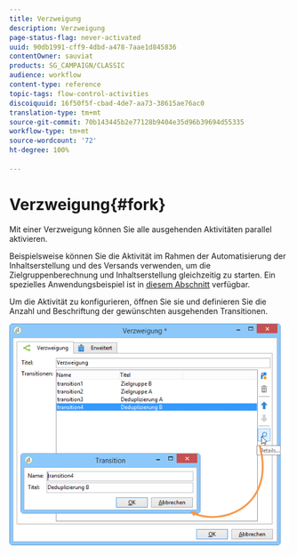 ```yaml
---
title: Verzweigung
description: Verzweigung
page-status-flag: never-activated
uuid: 90db1991-cff9-4dbd-a478-7aae1d845836
contentOwner: sauviat
products: SG_CAMPAIGN/CLASSIC
audience: workflow
content-type: reference
topic-tags: flow-control-activities
discoiquuid: 16f50f5f-cbad-4de7-aa73-38615ae76ac0
translation-type: tm+mt
source-git-commit: 70b143445b2e77128b9404e35d96b39694d55335
workflow-type: tm+mt
source-wordcount: '72'
ht-degree: 100%

---
```



# Verzweigung{#fork}

Mit einer Verzweigung können Sie alle ausgehenden Aktivitäten parallel aktivieren.

Beispielsweise können Sie die Aktivität im Rahmen der Automatisierung der Inhaltserstellung und des Versands verwenden, um die Zielgruppenberechnung und Inhaltserstellung gleichzeitig zu starten. Ein spezielles Anwendungsbeispiel ist in [diesem Abschnitt](../../delivery/using/automating-via-workflows.md#creating-the-delivery-and-its-content) verfügbar.

Um die Aktivität zu konfigurieren, öffnen Sie sie und definieren Sie die Anzahl und Beschriftung der gewünschten ausgehenden Transitionen.

![](assets/s_user_segmentation_fork.png)
